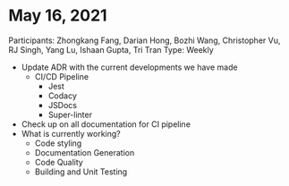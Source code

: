 # May 16, 2021

Participants: Zhongkang Fang, Darian Hong, Bozhi Wang, Christopher Vu, RJ Singh, Yang Lu, Ishaan Gupta, Tri Tran
Type: Weekly

- Update ADR with the current developments we have made
    - CI/CD Pipeline
        - Jest
        - Codacy
        - JSDocs
        - Super-linter
- Check up on all documentation for CI pipeline
- What is currently working?
    - Code styling
    - Documentation Generation
    - Code Quality
    - Building and Unit Testing
